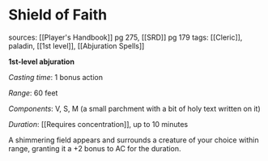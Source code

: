 # Shield of Faith
sources: [[Player's Handbook]] pg 275, [[SRD]] pg 179
tags: [[Cleric]], paladin, [[1st level]], [[Abjuration Spells]]

**1st-level abjuration**

*Casting time*: 1 bonus action

*Range*: 60 feet

*Components*: V, S, M (a small parchment with a bit of holy text written on it)

*Duration*: [[Requires concentration]], up to 10 minutes

A shimmering field appears and surrounds a creature of your choice within range, granting it a +2 bonus to AC for the duration.
